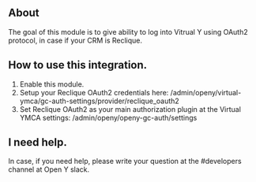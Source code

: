 ## About
The goal of this module is to give ability
to log into Vitrual Y using OAuth2 protocol, in case if your CRM is Reclique.

## How to use this integration.

1. Enable this module.
2. Setup your Reclique OAuth2 credentials
here: /admin/openy/virtual-ymca/gc-auth-settings/provider/reclique_oauth2
3. Set Reclique OAuth2 as your main authorization plugin
at the Virtual YMCA settings: /admin/openy/openy-gc-auth/settings

## I need help.
In case, if you need help, please write your question
at the #developers channel at Open Y slack.
